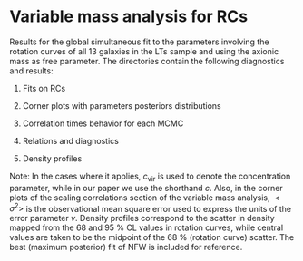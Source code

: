 # Variable mass analysis for RCs

Results for the global simultaneous fit to the parameters involving the rotation curves of all 13 galaxies in the
LTs sample and using the axionic mass as free parameter. The directories contain the following diagnostics and results:

1. Fits on RCs

2. Corner plots with parameters posteriors distributions

3. Correlation times behavior for each MCMC

4. Relations and diagnostics

5. Density profiles

Note: In the cases where it applies, $c_{\text{vir}}$ is used to denote the concentration parameter, while in our paper we use the shorthand $c.$ Also, in the corner plots of the scaling correlations section of the variable mass analysis, $<\sigma^2>$ is the observational mean square error used to express the units of the error parameter $v.$ Density profiles correspond to the scatter in density mapped from the 68 and 95 \% CL values in rotation curves, while central values are taken to be the midpoint of the 68  $\%$  (rotation curve) scatter. The best (maximum posterior) fit of NFW is included for reference.
